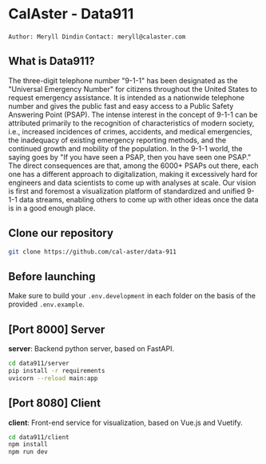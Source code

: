 # CalAster - Data911
`Author: Meryll Dindin`
`Contact: meryll@calaster.com`

## What is Data911?

The three-digit telephone number "9-1-1" has been designated as the "Universal Emergency Number" for citizens throughout the United States to request emergency assistance. It is intended as a nationwide telephone number and gives the public fast and easy access to a Public Safety Answering Point (PSAP). The intense interest in the concept of 9-1-1 can be attributed primarily to the recognition of characteristics of modern society, i.e., increased incidences of crimes, accidents, and medical emergencies, the inadequacy of existing emergency reporting methods, and the continued growth and mobility of the population. In the 9-1-1 world, the saying goes by "If you have seen a PSAP, then you have seen one PSAP." The direct consequences are that, among the 6000+ PSAPs out there, each one has a different approach to digitalization, making it excessively hard for engineers and data scientists to come up with analyses at scale. Our vision is first and foremost a visualization platform of standardized and unified 9-1-1 data streams, enabling others to come up with other ideas once the data is in a good enough place.

## Clone our repository
```bash
git clone https://github.com/cal-aster/data-911
```

## Before launching
Make sure to build your `.env.development` in each folder on the basis of the provided `.env.example`.

## [Port 8000] Server

**server**: Backend python server, based on FastAPI.

```bash
cd data911/server
pip install -r requirements
uvicorn --reload main:app
```

## [Port 8080] Client

**client**: Front-end service for visualization, based on Vue.js and Vuetify.

```bash
cd data911/client
npm install
npm run dev
```
